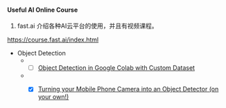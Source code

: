#### Useful AI Online Course

1. fast.ai 介绍各种AI云平台的使用，并且有视频课程。

https://course.fast.ai/index.html



- Object Detection  
   - -[ ] [Object Detection in Google Colab with Custom Dataset](https://hackernoon.com/object-detection-in-google-colab-with-custom-dataset-5a7bb2b0e97e) 
   - -[x] [Turning your Mobile Phone Camera into an Object Detector (on your own!)](https://towardsdatascience.com/turning-your-mobile-phone-camera-into-an-object-detector-on-your-own-1428055b8e01)

